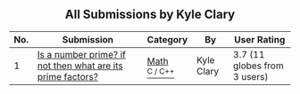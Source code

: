 ﻿<div align="center">

## All Submissions by Kyle Clary

</div>

No.  | Submission | Category | By   | User Rating
---- | ---------- | -------- | ---- | -----------
1 | [Is a number prime? if not then what are its prime factors?<br />](https://github.com/Planet-Source-Code/kyle-clary-is-a-number-prime-if-not-then-what-are-its-prime-factors__3-2872) | [Math<br /><sup>C / C++</sup>](../ByCategory/math__3-12.md) | Kyle Clary | 3.7 (11 globes from 3 users)
